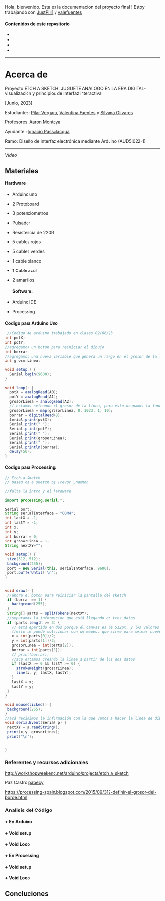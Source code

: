 Hola, bienvenido. 
Esta es la documentacion del proyecto final !
Estoy trabajando con [JustPili1](https://github.com/JustPili1) y [valefuentes](https://github.com/valefuentes)

  #### Contenidos de este repositorio 

+
+
+
+
_____
# Acerca de 
Proyecto ETCH A SKETCH: JUGUETE ANÁLOGO EN LA ERA DIGITAL- visualización y principios de interfaz interactiva

[Junio, 2023]

Estudiantes: [Pilar Vergara](https://github.com/JustPili1), [Valentina Fuentes](https://github.com/valefuentes) y [Silvana Olivares](https://github.com/kquita)

Profesores: [Aaron Montoya](https://github.com/montoyamoraga)

Ayudante : [Ignacio Passalacqua](https://github.com/ipassala)

Ramo: Diseño de interfaz electrónica mediante Arduino (AUD5I022-1)
_____
*Video*

## Materiales 
#### Hardware
+ Arduino uno
+ 2 Protoboard
+ 3 potenciometros
+ Pulsador 
+ Resistencia de 220R
+ 5 cables rojos
+ 5 cables verdes
+ 1 cable blanco
+ 1 Cable azul
+ 2 amarillos

  #### Software: 
+ Arduino IDE
+ Processing

#### Codigo para Arduino Uno
```java
 //Codigo de arduino trabajado en clases 02/06/23
int potX;
int potY;
//agregamos un boton para reiniciar el dibujo
int borrar;
//agregamos una nueva variable que genera un rango en el grosor de la línea
int grosorLinea;

void setup() {
  Serial.begin(9600);
}

void loop() {
  potX = analogRead(A0);
  potY = analogRead(A1);
  grosorLinea = analogRead(A2);
  // estamos seteando el grosor de la línea, para esto ocupamos la función de MAP
  grosorLinea = map(grosorLinea, 0, 1023, 1, 10);
  borrar = digitalRead(8);
  Serial.print(potX);
  Serial.print(" ");
  Serial.print(potY);
  Serial.print(" ");
  Serial.print(grosorLinea);
  Serial.print(" ");
  Serial.println(borrar);
  delay(50);
}
```

#### Codigo para Processing: 
 ```java
 // Etch-a-Sketch
// based on a sketch by Trevor Shannon

//falta la intro y el hardware

import processing.serial.*;

Serial port;
String serialInterface = "COM4";
int lastX = -1;
int lastY = -1;
int x;
int y;
int borrar = 0;
int grosorLinea = 1;
String nextXY="";

void setup() {
  size(512, 512);
  background(255);
  port = new Serial(this, serialInterface, 9600);
  port.bufferUntil('\n');
}


void draw() {
  //ahora el boton para reiniciar la pantalla del sketch
  if (borrar == 1) {
    background(255);
  }
  String[] parts = splitTokens(nextXY);
  //separamos la informacion que está llegando en tres datos
  if (parts.length >= 3) {
    // está epartido en dos porque el canvas es de 512px, y los valores del potenciometro son el doble (0 a 1024)
    //esto se puede solucionar con un mapeo, que sirve para setear nuevos rangos del potenciometro
    x = int(parts[0])/2;
    y = int(parts[1])/2;
    grosorLinea = int(parts[2]);
    borrar = int(parts[3]);
    // print(borrar);
    //aca estamos creando la linea a partir de los dos datos
    if (lastX >= 0 && lastY >= 0) {
      strokeWeight(grosorLinea);
      line(x, y, lastX, lastY);
    }
    lastX = x;
    lastY = y;
  }
}

void mouseClicked() {
  background(255);
}
//acá recibimos la información con la que vamos a hacer la linea de dibujo.
void serialEvent(Serial p) {
  nextXY = p.readString();
  print(x,y, grosorLinea);
  print("\n");
 
 
}

```
### Referentes y recursos adicionales 
http://workshopweekend.net/arduino/projects/etch_a_sketch

Paz Castro [pabecy](https://github.com/Pabecy/clase-09-proyecto-mitad-semestre)

https://processing-spain.blogspot.com/2015/09/312-definir-el-grosor-del-borde.html

### Analisis del Código 
#### + En Arduino 
#### + Void setup 
#### + Void Loop
#### + En Processing
#### + Void setup 
#### + Void Loop

## Concluciones
